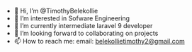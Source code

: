 - 👋 Hi, I’m @TimothyBelekollie
- 👀 I’m interested in Sofware Engineering
- 🌱 I’m currently intermediate  laravel 9 developer 
- 💞️ I’m looking forward to collaborating on projects
- 📫 How to reach me: email: belekollietimothy2@gmail.com

<!---
TimothyBelekollie/TimothyBelekollie is a ✨ special ✨ repository because its `README.md` (this file) appears on your GitHub profile.
You can click the Preview link to take a look at your changes.
--->
